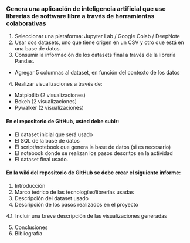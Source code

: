 ### Genera una aplicación de inteligencia artificial que use librerías de software libre a través de herramientas colaborativas
1. Seleccionar una plataforma: Jupyter Lab / Google Colab / DeepNote
2. Usar dos datasets, uno que tiene origen en un CSV y otro que está en una base de datos.
3. Consumir la información de los datasets final a través de la librería Pandas.
- Agregar 5 columnas al dataset, en función del contexto de los datos
4. Realizar visualizaciones a través de:
- Matplotlib (2 visualizaciones)
- Bokeh (2 visualizaciones)
- Pywalker (2 visualizaciones)

#### En el repositorio de GitHub, usted debe subir:

- El dataset inicial que será usado
- El SQL de la base de datos
- El script/notebook que genera la base de datos (si es necesario)
- El notebook donde se realizan los pasos descritos en la actividad
- El dataset final usado.

#### En la wiki del repositorio de GitHub se debe crear el siguiente informe:

1. Introducción
2. Marco teórico de las tecnologías/librerías usadas
3. Descripción del dataset usado
4. Descripción de los pasos realizados en el proyecto
   
  4.1. Incluir una breve descripción de las visualizaciones generadas

5. Conclusiones
6. Bibliografía

 

